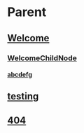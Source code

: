 # Parent
## [Welcome](Welcome.md)
### [WelcomeChildNode](WelcomeChildNode.md)
#### [abcdefg](abcdefg.md)
## [testing](testing.md)
## [404](404.md)

